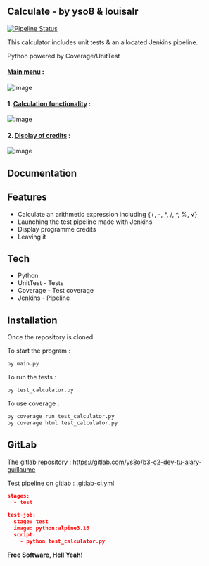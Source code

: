 ## Calculate - by yso8 & louisalr

[![Pipeline Status](https://gitlab.com/ys8o/b3-c2-dev-tu-alary-guillaume/badges/main/pipeline.svg)](https://gitlab.com/ys8o/b3-c2-dev-tu-alary-guillaume/-/pipelines)

This calculator includes unit tests & an allocated Jenkins pipeline.

Python powered by Coverage/UnitTest

#### <ins>Main menu</ins> : 
![image](https://user-images.githubusercontent.com/73800791/224673065-a254a99b-e37f-4dd4-89ae-3668f286e577.png)

#### 1. <ins>Calculation functionality</ins> :
![image](https://user-images.githubusercontent.com/73800791/224673821-fa03d434-d274-49b2-a2e8-42907405c347.png)

#### 2. <ins>Display of credits</ins> : 
![image](https://user-images.githubusercontent.com/73800791/224674003-f5efc150-017c-4265-b5ce-0c1925e2e792.png)

## Documentation
## Features

- Calculate an arithmetic expression including {+, -, *, /, ^, %, √}
- Launching the test pipeline made with Jenkins
- Display programme credits
- Leaving it

## Tech

- Python
- UnitTest - Tests
- Coverage - Test coverage
- Jenkins - Pipeline 

## Installation

Once the repository is cloned 

To start the program : 
```sh
py main.py 
```

To run the tests :
```sh
py test_calculator.py
```

To use coverage :
```sh
py coverage run test_calculator.py
py coverage html test_calculator.py
```

## GitLab

The gitlab repository : https://gitlab.com/ys8o/b3-c2-dev-tu-alary-guillaume

Test pipeline on gitlab : .gitlab-ci.yml
```json
stages:
  - test

test-job: 
  stage: test
  image: python:alpine3.16
  script:
    - python test_calculator.py

```

**Free Software, Hell Yeah!**
